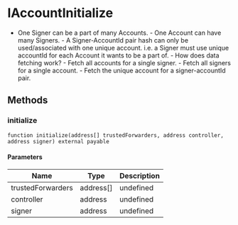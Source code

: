 # IAccountInitialize





- One Signer can be a part of many Accounts.  - One Account can have many Signers.  - A Signer-AccountId pair hash can only be used/associated with one unique account.    i.e. a Signer must use unique accountId for each Account it wants to be a part of.  - How does data fetching work?      - Fetch all accounts for a single signer.      - Fetch all signers for a single account.      - Fetch the unique account for a signer-accountId pair.



## Methods

### initialize

```solidity
function initialize(address[] trustedForwarders, address controller, address signer) external payable
```





#### Parameters

| Name | Type | Description |
|---|---|---|
| trustedForwarders | address[] | undefined |
| controller | address | undefined |
| signer | address | undefined |




